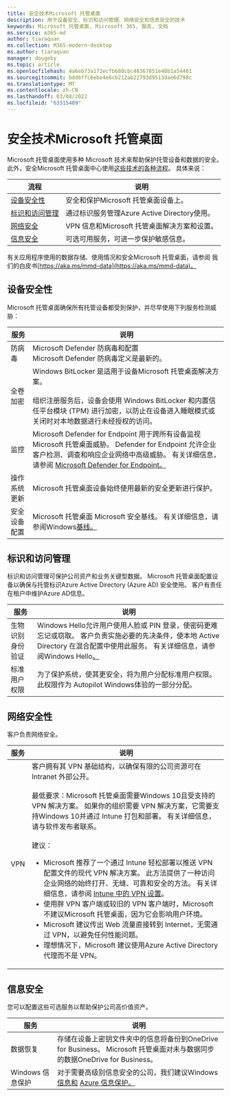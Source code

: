 ```yaml
---
title: 安全技术Microsoft 托管桌面
description: 用于设备安全、标识和访问管理、网络安全和信息安全的技术
keywords: Microsoft 托管桌面, Microsoft 365, 服务, 文档
ms.service: m365-md
author: tiaraquan
ms.collection: M365-modern-desktop
ms.author: tiaraquan
manager: dougeby
ms.topic: article
ms.openlocfilehash: 4a6eb73a172ecfb680cbc48367851e40b1a54401
ms.sourcegitcommit: bdd6ffc6ebe4e6cb212ab22793d9513dae6d798c
ms.translationtype: MT
ms.contentlocale: zh-CN
ms.lasthandoff: 03/08/2022
ms.locfileid: "63315409"
---
```

# <a name="security-technologies-in-microsoft-managed-desktop"></a>安全技术Microsoft 托管桌面

<!--Security, also Onboarding doc: data handling/store, privileged account access -->

Microsoft 托管桌面使用多种 Microsoft 技术来帮助保护托管设备和数据的安全。 此外，安全Microsoft 托管桌面中心使用[这些技术的各种流程](security-operations.md)。 具体来说：

| 流程 | 说明 |
| ------ | ------ |
| [设备安全性](#device-security)| 安全和保护Microsoft 托管桌面设备上。 |
| [标识和访问管理](#identity-and-access-management) | 通过标识服务管理Azure Active Directory使用。 |
| [网络安全](#network-security)| VPN 信息和Microsoft 托管桌面解决方案和设置。 |
| [信息安全](#information-security)| 可选可用服务，可进一步保护敏感信息。 |

有关应用程序使用的数据存储、使用情况和安全Microsoft 托管桌面，请参阅 我们的白皮书[https://aka.ms/mmd-data](https://aka.ms/mmd-data)。

## <a name="device-security"></a>设备安全性

Microsoft 托管桌面确保所有托管设备都受到保护，并尽早使用下列服务检测威胁：

| 服务 | 说明 |
| ----- | ----- |
| 防病毒 | Microsoft Defender 防病毒和配置<br>Microsoft Defender 防病毒定义是最新的。 |
| 全卷加密 | Windows BitLocker 是适用于设备Microsoft 托管桌面解决方案。<br><br>组织注册服务后，设备会使用 Windows BitLocker 和内置信任平台模块 (TPM) 进行加密，以防止在设备进入睡眠模式或关闭时对本地数据进行未经授权的访问。
| 监控 | Microsoft Defender for Endpoint 用于跨所有设备监视Microsoft 托管桌面威胁。 Defender for Endpoint 允许企业客户检测、调查和响应企业网络中高级威胁。 有关详细信息，请参阅 [Microsoft Defender for Endpoint。](/windows/threat-protection/windows-defender-atp/windows-defender-advanced-threat-protection) |
| 操作系统更新 | Microsoft 托管桌面设备始终使用最新的安全更新进行保护。 |
| 安全设备配置 | Microsoft 托管桌面 Microsoft 安全基线。 有关详细信息，请参阅Windows[基线。](/windows/security/threat-protection/windows-security-baselines)|

## <a name="identity-and-access-management"></a>标识和访问管理

标识和访问管理可保护公司资产和业务关键型数据。 Microsoft 托管桌面配置设备以确保与托管标识Azure Active Directory (Azure AD) 安全使用。 客户有责任在租户中维护Azure AD信息。

| 服务 | 说明 |
| ----- | ----- |
| 生物识别身份验证 | Windows Hello允许用户使用人脸或 PIN 登录，使密码更难忘记或窃取。 客户负责实施必要的先决条件，使本地 Active Directory 在混合配置中使用此服务。 有关详细信息，请参阅Windows Hello[。](/windows-hardware/design/device-experiences/windows-hello) |
| 标准用户权限 | 为了保护系统，使其更安全，将为用户分配标准用户权限。 此权限作为 Autopilot Windows体验的一部分分配。

## <a name="network-security"></a>网络安全性

客户负责网络安全。

| 服务 | 说明 |
| ----- | ----- |
| VPN | 客户拥有其 VPN 基础结构，以确保有限的公司资源可在 Intranet 外部公开。<br><br>最低要求：Microsoft 托管桌面需要Windows 10且受支持的 VPN 解决方案。 如果你的组织需要 VPN 解决方案，它需要支持Windows 10并通过 Intune 打包和部署。 有关详细信息，请与软件发布者联系。<br><br>建议：<br><ul><li> Microsoft 推荐了一个通过 Intune 轻松部署以推送 VPN 配置文件的现代 VPN 解决方案。 此方法提供了一种访问企业网络的始终打开、无缝、可靠和安全的方法。 有关详细信息，请参阅 [Intune 中的 VPN 设置](/intune/vpn-settings-configure)。</li><li>使用胖 VPN 客户端或较旧的 VPN 客户端时，Microsoft 不建议Microsoft 托管桌面，因为它会影响用户环境。</li><li>Microsoft 建议传出 Web 流量直接转到 Internet，无需通过 VPN，以避免任何性能问题。</li><li>理想情况下，Microsoft 建议使用Azure Active Directory代理而不是 VPN。</li></ul>

## <a name="information-security"></a>信息安全

您可以配置这些可选服务以帮助保护公司高价值资产。

| 服务 | 说明 |
| ----- | ----- |
| 数据恢复 | 存储在设备上密钥文件夹中的信息将备份到OneDrive for Business。 Microsoft 托管桌面对未与数据同步的数据OneDrive for Business。
| Windows 信息保护 | 对于需要高级别信息安全的公司，我们建议Windows[信息和](/windows/threat-protection/windows-information-protection/protect-enterprise-data-using-wip) [Azure 信息保护。](https://www.microsoft.com/cloud-platform/azure-information-protection)

